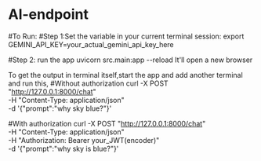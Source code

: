 # AI-endpoint
#To Run:
#Step 1:Set the variable in your current terminal session:
    export GEMINI_API_KEY=your_actual_gemini_api_key_here

#Step 2: run the app
  uvicorn src.main:app --reload
It'll open a new browser

To get the output in terminal itself,start the app and add another terminal and run this,
#Without authorization
curl -X POST "http://127.0.0.1:8000/chat" \
  -H "Content-Type: application/json" \
  -d '{"prompt":"why sky blue?"}'

#With authorization
curl -X POST "http://127.0.0.1:8000/chat" \
  -H "Content-Type: application/json" \
  -H "Authorization: Bearer your_JWT(encoder)" \
  -d '{"prompt":"why sky is blue?"}'


